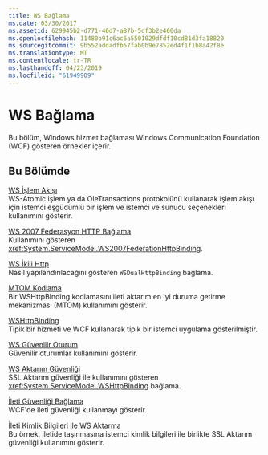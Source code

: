 ```yaml
---
title: WS Bağlama
ms.date: 03/30/2017
ms.assetid: 629945b2-d771-46d7-a87b-5df3b2e460da
ms.openlocfilehash: 11480b91c6ac6a5501029dfdf10cd81d3fa18820
ms.sourcegitcommit: 9b552addadfb57fab0b9e7852ed4f1f1b8a42f8e
ms.translationtype: MT
ms.contentlocale: tr-TR
ms.lasthandoff: 04/23/2019
ms.locfileid: "61949909"
---
```

# <a name="ws-binding"></a>WS Bağlama
Bu bölüm, Windows hizmet bağlaması Windows Communication Foundation (WCF) gösteren örnekler içerir.  
  
## <a name="in-this-section"></a>Bu Bölümde  
 [WS İşlem Akışı](../../../../docs/framework/wcf/samples/ws-transaction-flow.md)  
 WS-Atomic işlem ya da OleTransactions protokolünü kullanarak işlem akışı için istemci eşgüdümlü bir işlem ve istemci ve sunucu seçenekleri kullanımını gösterir.  
  
 [WS 2007 Federasyon HTTP Bağlama](../../../../docs/framework/wcf/samples/ws-2007-federation-http-binding.md)  
 Kullanımını gösteren <xref:System.ServiceModel.WS2007FederationHttpBinding>.  
  
 [WS İkili Http](../../../../docs/framework/wcf/samples/ws-dual-http.md)  
 Nasıl yapılandırılacağını gösteren `WSDualHttpBinding` bağlama.  
  
 [MTOM Kodlama](../../../../docs/framework/wcf/samples/mtom-encoding.md)  
 Bir WSHttpBinding kodlamasını ileti aktarım en iyi duruma getirme mekanizması (MTOM) kullanımını gösterir.  
  
 [WSHttpBinding](../../../../docs/framework/wcf/samples/wshttpbinding.md)  
 Tipik bir hizmeti ve WCF kullanarak tipik bir istemci uygulama gösterilmiştir.  
  
 [WS Güvenilir Oturum](../../../../docs/framework/wcf/samples/ws-reliable-session.md)  
 Güvenilir oturumlar kullanımını gösterir.  
  
 [WS Aktarım Güvenliği](../../../../docs/framework/wcf/samples/ws-transport-security.md)  
 SSL Aktarım güvenliği ile kullanımını gösteren <xref:System.ServiceModel.WSHttpBinding> bağlama.  
  
 [İleti Güvenliği Bağlama](../../../../docs/framework/wcf/samples/message-security-binding.md)  
 WCF'de ileti güvenliği kullanmayı gösterir.  
  
 [İleti Kimlik Bilgileri ile WS Aktarma](../../../../docs/framework/wcf/samples/ws-transport-with-message-credential.md)  
 Bu örnek, iletide taşınmasına istemci kimlik bilgileri ile birlikte SSL Aktarım güvenliği kullanımını gösterir.

